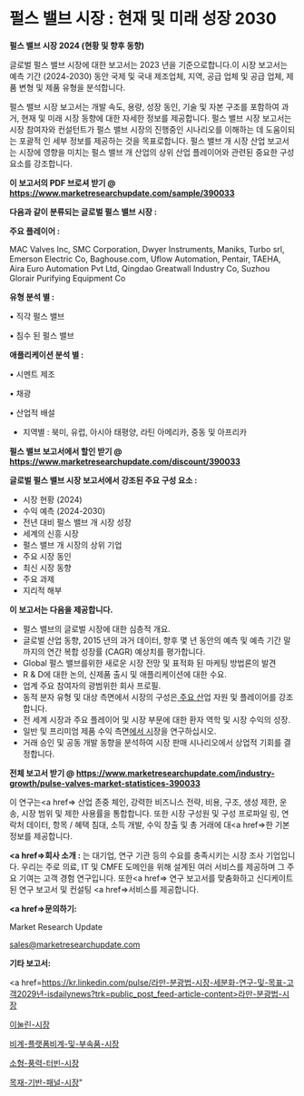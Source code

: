 # 펄스 밸브 시장 : 현재 및 미래 성장 2030

<strong>펄스 밸브 시장 2024 (현황 및 향후 동향)</strong>

글로벌 펄스 밸브 시장에 대한 보고서는 2023 년을 기준으로합니다.이 시장 보고서는 예측 기간 (2024-2030) 동안 국제 및 국내 제조업체, 지역, 공급 업체 및 공급 업체, 제품 변형 및 제품 유형을 분석합니다.

펄스 밸브 시장 보고서는 개발 속도, 용량, 성장 동인, 기술 및 자본 구조를 포함하여 과거, 현재 및 미래 시장 동향에 대한 자세한 정보를 제공합니다. 펄스 밸브 시장 보고서는 시장 참여자와 컨설턴트가 펄스 밸브 시장의 진행중인 시나리오를 이해하는 데 도움이되는 포괄적 인 세부 정보를 제공하는 것을 목표로합니다. 펄스 밸브 개 시장 산업 보고서는 시장에 영향을 미치는 펄스 밸브 개 산업의 상위 산업 플레이어와 관련된 중요한 구성 요소를 강조합니다.



<strong>이 보고서의 PDF 브로셔 받기 @ <a href=https://www.marketresearchupdate.com/sample/390033>https://www.marketresearchupdate.com/sample/390033</a></strong>



<strong>다음과 같이 분류되는 글로벌 펄스 밸브 시장 :</strong>



<strong>주요 플레이어 :</strong>

MAC Valves Inc, SMC Corporation, Dwyer Instruments, Maniks, Turbo srl, Emerson Electric Co, Baghouse.com, Uflow Automation, Pentair, TAEHA, Aira Euro Automation Pvt Ltd, Qingdao Greatwall Industry Co, Suzhou Glorair Purifying Equipment Co



<strong>유형 분석 별 :</strong>

• 직각 펄스 밸브

• 침수 된 펄스 밸브



<strong>애플리케이션 분석 별 :</strong>

• 시멘트 제조

• 채광

• 산업적 배설

<ul>
  <li>지역별 : 북미, 유럽, 아시아 태평양, 라틴 아메리카, 중동 및 아프리카</li>
</ul>


<strong>펄스 밸브 보고서에서 할인 받기 @ <a href=https://www.marketresearchupdate.com/discount/390033>https://www.marketresearchupdate.com/discount/390033</a></strong>



<strong>글로벌 펄스 밸브 시장 보고서에서 강조된 주요 구성 요소 :</strong>
<ul>
  <li>시장 현황 (2024)</li>
  <li>수익 예측 (2024-2030)</li>
  <li>전년 대비 펄스 밸브 개 시장 성장</li>
  <li>세계의 신흥 시장</li>
  <li>펄스 밸브 개 시장의 상위 기업</li>
  <li>주요 시장 동인</li>
  <li>최신 시장 동향</li>
  <li>주요 과제</li>
  <li>지리적 해부</li>
</ul>


<strong>이 보고서는 다음을 제공합니다.</strong>
<ul>
  <li>펄스 밸브의 글로벌 시장에 대한 심층적 개요.</li>
  <li>글로벌 산업 동향, 2015 년의 과거 데이터, 향후 몇 년 동안의 예측 및 예측 기간 말까지의 연간 복합 성장률 (CAGR) 예상치를 평가합니다.</li>
  <li>Global 펄스 밸브를위한 새로운 시장 전망 및 표적화 된 마케팅 방법론의 발견</li>
  <li>R &amp; D에 대한 논의, 신제품 출시 및 애플리케이션에 대한 수요.</li>
  <li>업계 주요 참여자의 광범위한 회사 프로필.</li>
  <li>동적 분자 유형 및 대상 측면에서 시장의 구성은<a href=> 주요 산</a>업 자원 및 플레이어를 강조합니다.</li>
  <li>전 세계 시장과 주요 플레이어 및 시장 부문에 대한 환자 역학 및 시장 수익의 성장.</li>
  <li>일반 및 프리미엄 제품 수익 측면<a href=>에서 시</a>장을 연구하십시오.</li>
  <li>거래 승인 및 공동 개발 동향을 분석하여 시장 판매 시나리오에서 상업적 기회를 결정합니다.</li>
</ul>



<strong>전체 보고서 받기 @ <a href=https://www.marketresearchupdate.com/industry-growth/pulse-valves-market-statistices-390033>https://www.marketresearchupdate.com/industry-growth/pulse-valves-market-statistices-390033</a></strong>

이 연구는<a href=> 산업 존중</a> 체인, 강력한 비즈니스 전략, 비용, 구조, 생성 제한, 운송, 시장 범위 및 제한 사용률을 통합합니다. 또한 시장 구성원 및 구성 프로파일 링, 연락처 데이터, 항목 / 혜택 침대, 소득 개발, 수익 창출 및 총 거래에 대<a href=>한 기본 </a>정보를 제공합니다.



<strong><a href=>회사 소</a>개 :</strong>
는 대기업, 연구 기관 등의 수요를 충족시키는 시장 조사 기업입니다. 우리는 주로 의료, IT 및 CMFE 도메인을 위해 설계된 여러 서비스를 제공하며 그 주요 기여는 고객 경험 연구입니다. 또한<a href=> 연구 보</a>고서를 맞춤화하고 신디케이트 된 연구 보고서 및 컨설팅 <a href=>서비스</a>를 제공합니다.



<strong><a href=>문의하기:</a></strong>

Market Research Update

sales@marketresearchupdate.com



<strong>기타 보고서:</strong>

<a href=https://kr.linkedin.com/pulse/라만-분광법-시장-세분화-연구-및-목표-고객2029년-isdailynews?trk=public_post_feed-article-content>라만-분광법-시장</a>

<a href=https://www.linkedin.com/pulse/이눌린-시장-경쟁-분석-및-성장-잠재력-2029-data-dive-diaries-24-analysis/>이눌린-시장</a>

<a href=https://www.linkedin.com/pulse/비계-플랫폼비계-및-부속품-시장-세분화-연구-목표-고객2029년-trendsetters-talk-360-analysis-muhnf/>비계-플랫폼비계-및-부속품-시장</a>

<a href=https://www.linkedin.com/pulse/소형-풍력-터빈-시장-진입-전략-및-위험-평가2029년-market-matrix-musings-analysis-okhrf/>소형-풍력-터빈-시장</a>

<a href=https://www.linkedin.com/pulse/목재-기반-패널-시장-진입-전략-및-위험-평가2030년-survey-spotlight-pro-24-analysis-u7btc/>목재-기반-패널-시장</a>"
